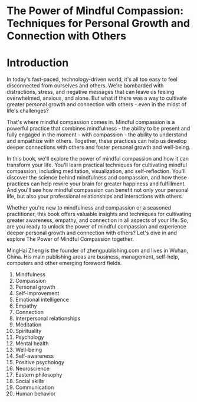 # The Power of Mindful Compassion: Techniques for Personal Growth and Connection with Others

# Introduction

In today's fast-paced, technology-driven world, it's all too easy to feel disconnected from ourselves and others. We're bombarded with distractions, stress, and negative messages that can leave us feeling overwhelmed, anxious, and alone. But what if there was a way to cultivate greater personal growth and connection with others - even in the midst of life's challenges?

That's where mindful compassion comes in. Mindful compassion is a powerful practice that combines mindfulness - the ability to be present and fully engaged in the moment - with compassion - the ability to understand and empathize with others. Together, these practices can help us develop deeper connections with others and foster personal growth and well-being.

In this book, we'll explore the power of mindful compassion and how it can transform your life. You'll learn practical techniques for cultivating mindful compassion, including meditation, visualization, and self-reflection. You'll discover the science behind mindfulness and compassion, and how these practices can help rewire your brain for greater happiness and fulfillment. And you'll see how mindful compassion can benefit not only your personal life, but also your professional relationships and interactions with others.

Whether you're new to mindfulness and compassion or a seasoned practitioner, this book offers valuable insights and techniques for cultivating greater awareness, empathy, and connection in all aspects of your life. So, are you ready to unlock the power of mindful compassion and experience deeper personal growth and connection with others? Let's dive in and explore The Power of Mindful Compassion together.

MingHai Zheng is the founder of zhengpublishing.com and lives in Wuhan, China. His main publishing areas are business, management, self-help, computers and other emerging foreword fields.



1. Mindfulness
2. Compassion
3. Personal growth
4. Self-improvement
5. Emotional intelligence
6. Empathy
7. Connection
8. Interpersonal relationships
9. Meditation
10. Spirituality
11. Psychology
12. Mental health
13. Well-being
14. Self-awareness
15. Positive psychology
16. Neuroscience
17. Eastern philosophy
18. Social skills
19. Communication
20. Human behavior

